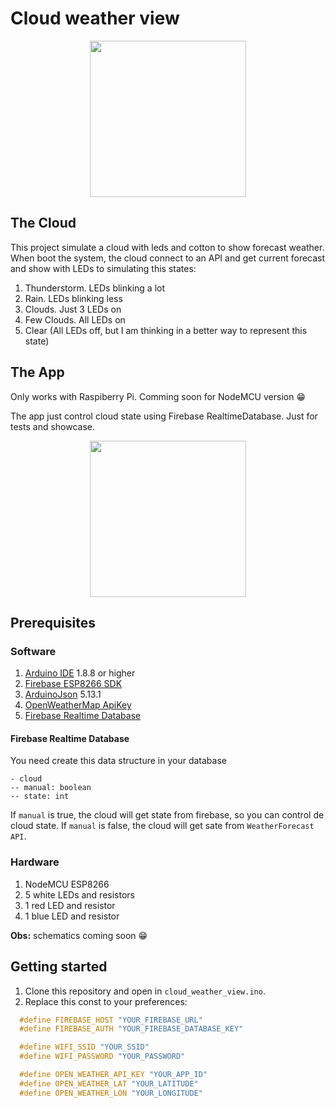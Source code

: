 # Cloud weather view

<p align="center">
  <img src="../assets/cloud.gif" align="center" width=250>
</p>

## The Cloud

This project simulate a cloud with leds and cotton to show forecast weather. When boot the system, the cloud connect to an API and get current forecast and show with LEDs to simulating this states:

1. Thunderstorm. LEDs blinking a lot
2. Rain. LEDs blinking less
3. Clouds. Just 3 LEDs on
4. Few Clouds. All LEDs on
5. Clear (All LEDs off, but I am thinking in a better way to represent this state)

## The App

Only works with Raspiberry Pi. Comming soon for NodeMCU version :grin:

The app just control cloud state using Firebase RealtimeDatabase. Just for tests and showcase.

<p align="center">
  <img src="../assets/app_screenshot.jpg" align="center" width=250>
</p>

## Prerequisites

### Software

1. [Arduino IDE](https://www.arduino.cc/en/Main/Software) 1.8.8 or higher
2. [Firebase ESP8266 SDK](https://github.com/FirebaseExtended/firebase-arduino)
3. [ArduinoJson](https://github.com/bblanchon/ArduinoJson) 5.13.1
2. [OpenWeatherMap ApiKey](https://openweathermap.org/)
3. [Firebase Realtime Database](https://firebase.google.com/?hl=pt-br)

#### Firebase Realtime Database

You need create this data structure in your database

```
- cloud
-- manual: boolean
-- state: int
```

If `manual` is true, the cloud will get state from firebase, so you can control de cloud state. If `manual` is false, the cloud will get sate from `WeatherForecast API`.


### Hardware

1. NodeMCU ESP8266
2. 5 white LEDs and resistors
3. 1 red LED and resistor
4. 1 blue LED and resistor

**Obs:** schematics coming soon :grin:

## Getting started

1. Clone this repository and open in `cloud_weather_view.ino`.
2. Replace this const to your preferences:
```c
  #define FIREBASE_HOST "YOUR_FIREBASE_URL"
  #define FIREBASE_AUTH "YOUR_FIREBASE_DATABASE_KEY"

  #define WIFI_SSID "YOUR_SSID"
  #define WIFI_PASSWORD "YOUR_PASSWORD"

  #define OPEN_WEATHER_API_KEY "YOUR_APP_ID"
  #define OPEN_WEATHER_LAT "YOUR_LATITUDE"
  #define OPEN_WEATHER_LON "YOUR_LONGITUDE"
```
